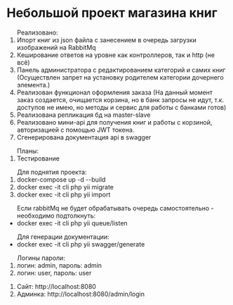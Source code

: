 <h1>Небольшой проект магазина книг</h1>
<ol>Реализовано:
<li>Ипорт книг из json файла с занесением в очередь загрузки изображений на RabbitMq</li>
<li>Кеширование ответов на уровне как контроллеров, так и http (не всё)</li>
<li>Панель администратора с редактированием категорий и самих книг (Осуществлен запрет на установку родителем категории дочернего элемента.)</li>
<li>Реализован функционал оформления заказа (На данный момент заказ создается, очищается корзина, но в банк запросы не идут, т.к. доступов не имею, но методы и сервис для работы с банками готов)</li>
<li>Реализована репликация бд на master-slave</li>
<li>Реализовано мини-api для получения книг и работы с корзиной, авторизацией с помощью JWT токена.</li>
<li>Сгенерирована документация api в swagger</li>
</ol> 

<ol>Планы:
<li>Тестирование</li>
</ol>

<ol>Для поднятия проекта:
<li>docker-compose up -d --build</li>
<li>docker exec -it cli php yii migrate</li>
<li>docker exec -it cli php yii import<br>
</ol>
<ul>
Если rabbitMq не будет обрабатывать очередь самостоятельно - необходимо подтолкнуть:
<li>docker exec -it cli php yii queue/listen</li>
</ul>
<ul>Для генерации документации:
<li>docker exec -it cli php yii swagger/generate</li>
</ul>

<ol>Логины пароли:
<li>логин: admin, пароль: admin</li> 
<li>логин: user, пароль: user</li>
</ol>

<ol>
<li>Сайт: http://localhost:8080</li>
<li>Админка: http://localhost:8080/admin/login</li>
</ol>
